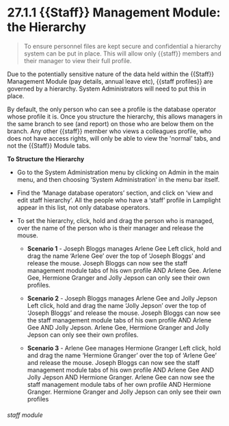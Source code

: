 # 27.1.1    {{Staff}} Management Module: the Hierarchy

> To ensure personnel files are kept secure and confidential a hierarchy system can be put in place. This will allow only {{staff}} members and their manager to view their full profile. 


Due to the potentially sensitive nature of the data held within the {{Staff}} Management Module (pay details, annual leave etc), {{staff profiles}} are governed by a hierarchy. System Administrators will need to put this in place.

By default, the only person who can see a profile is the database operator whose profile it is. Once you structure the hierarchy, this  allows managers in the same branch to see (and report) on those who are below them on the branch. Any other {{staff}} member who views a colleagues profile, who does not have access rights, will only be able to view the 'normal' tabs, and not the {{Staff}} Module tabs.

**To Structure the Hierarchy**

- Go to the System Administration menu by clicking on Admin in the main menu, and then choosing ‘System Administration’ in the menu bar itself. 
- Find the ‘Manage database operators’ section, and click on ‘view and edit staff hierarchy’. All the people who have a ‘staff’ profile in Lamplight appear in this list, not only database operators. 
- To set the hierarchy, click, hold and drag the person who is managed, over the name of the person who is their manager and release the mouse.

   - **Scenario 1** - Joseph Bloggs manages Arlene Gee
   Left click, hold and drag the name ‘Arlene Gee’ over the top of ‘Joseph Bloggs’ and release the mouse. Joseph Bloggs can now see the staff management module tabs of his own profile AND Arlene Gee. Arlene Gee, Hermione Granger and Jolly Jepson can only see their own profiles.
 
   - **Scenario 2** - Joseph Bloggs manages Arlene Gee and Jolly Jepson
   Left click, hold and drag the name ‘Jolly Jepson’ over the top of ‘Joseph Bloggs’ and release the mouse. Joseph Bloggs can now see the staff management module tabs of his own profile AND Arlene Gee AND Jolly Jepson. Arlene Gee, Hermione Granger and Jolly Jepson can only see their own profiles.
 
   - **Scenario 3** - Arlene Gee manages Hermione Granger
   Left click, hold and drag the name ‘Hermione Granger’ over the top of ‘Arlene Gee’ and release the mouse. Joseph Bloggs can now see the staff management module tabs of his own profile AND Arlene Gee AND Jolly Jepson AND Hermione Granger. Arlene Gee can now see the staff management module tabs of her own profile AND Hermione Granger. Hermione Granger and Jolly Jepson can only see their own profiles
 

###### staff module

